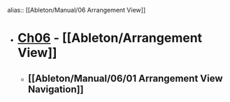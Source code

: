 alias:: [[Ableton/Manual/06 Arrangement View]]

- # [Ch06](https://www.ableton.com/en/live-manual/11/arrangement-view/) - [[Ableton/Arrangement View]]
	- [[Ableton/Manual/06/01 Arrangement View Navigation]]
		-